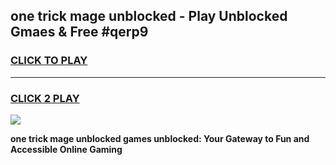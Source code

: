 
## one trick mage unblocked - Play Unblocked Gmaes & Free #qerp9
<h3>
<a href="https://news.freeplayer.one?title=one_trick_mage_unblocked&ref=03M">CLICK TO PLAY</a></h3>
<hr>

<h3>
<a href="https://news.freeplayer.one?title=one_trick_mage_unblocked&ref=03M">CLICK 2 PLAY</a>
  
</h3>

<a href="https://news.freeplayer.one?title=one_trick_mage_unblocked&ref=03M"><img src="https://clearcache.store/games.png"></a>


**one trick mage unblocked games unblocked: Your Gateway to Fun and Accessible Online Gaming**
